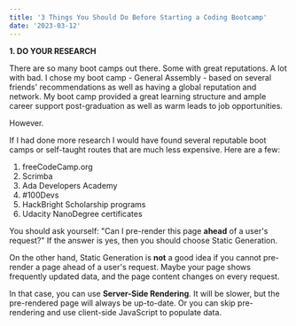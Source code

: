 ```yaml
---
title: '3 Things You Should Do Before Starting a Coding Bootcamp'
date: '2023-03-12'
---
```


**1. DO YOUR RESEARCH**

There are so many boot camps out there. Some with great reputations. A lot with bad. I chose my boot camp - General Assembly - based on several friends' recommendations as well as having a global reputation and network. My boot camp provided a great learning structure and ample career support post-graduation as well as warm leads to job opportunities.

However.

If I had done more research I would have found several reputable boot camps or self-taught routes that are much less expensive. Here are a few:


1. freeCodeCamp.org
2. Scrimba
3. Ada Developers Academy
4. #100Devs
5. HackBright Scholarship programs
6. Udacity NanoDegree certificates

You should ask yourself: "Can I pre-render this page **ahead** of a user's request?" If the answer is yes, then you should choose Static Generation.

On the other hand, Static Generation is **not** a good idea if you cannot pre-render a page ahead of a user's request. Maybe your page shows frequently updated data, and the page content changes on every request.

In that case, you can use **Server-Side Rendering**. It will be slower, but the pre-rendered page will always be up-to-date. Or you can skip pre-rendering and use client-side JavaScript to populate data.